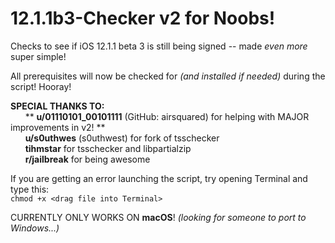 # 12.1.1b3-Checker v2 for Noobs!
Checks to see if iOS 12.1.1 beta 3 is still being signed -- made <em>even more</em> super simple! <br />

All prerequisites will now be checked for <em>(and installed if needed)</em> during the script! Hooray! <br />

<strong>SPECIAL THANKS TO:</strong> <br />
  &nbsp;&nbsp;&nbsp;&nbsp;&nbsp;&nbsp;\*\* <strong>u/01110101_00101111</strong> (GitHub: airsquared) for helping with MAJOR improvements in v2! \*\* <br />
  &nbsp;&nbsp;&nbsp;&nbsp;&nbsp;&nbsp;<strong>u/s0uthwes</strong> (s0uthwest) for fork of tsschecker <br />
  &nbsp;&nbsp;&nbsp;&nbsp;&nbsp;&nbsp;<strong>tihmstar</strong> for tsschecker and libpartialzip <br />
  &nbsp;&nbsp;&nbsp;&nbsp;&nbsp;&nbsp;<strong>r/jailbreak</strong> for being awesome <br />


If you are getting an error launching the script, try opening Terminal and type this: <br />
`chmod +x <drag file into Terminal>`

CURRENTLY ONLY WORKS ON <strong>macOS</strong>! <em>(looking for someone to port to Windows...)</em>
